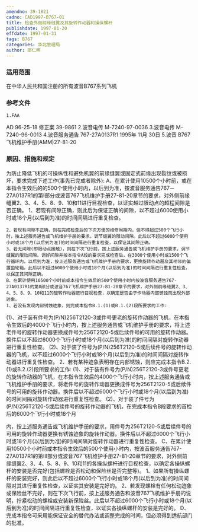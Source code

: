 ```yaml
---
amendno: 39-1821
cadno: CAD1997-B767-01
title: 检查外侧前缘缝翼及其旋转作动器和操纵螺杆
publishdate: 1997-01-20
effdate: 1997-01-31
tags: B767
categories: 华北管理局
author: 邵仁明
---
```


### 适用范围 
在中华人民共和国注册的所有波音B767系列飞机

<!--more-->
### 参考文件
    1.FAA 
AD 96-25-18  修正案 39-9861 
    2.波音电传 M-7240-97-0036 
    3.波音电传 M-7240-96-0013 
    4.波音服务通告 767-27A0137R1 1995年 11月 30日
    5.波音 
B767飞机维护手册(AMM)27-81-20 

### 原因、措施和规定 
为防止降低飞机的可操纵性和避免机翼的前缘缝翼或固定式前缘出现裂纹或被损坏，要求完成下述工作(事先已完成者除外): 
    A、在累计使用10500个小时前，或在本指令生效后的的500个使用小时内，以后到为准，按波音服务通告767－27A0137R1的第Ⅰ部分或波音767飞机维护手册27-81-20章节的要求，对外侧前缘缝翼2、3、4、5、8、9、10和11进行目视检查，以证实越过限动点的超程间隙是否正确。 
    1、若现有间隙正确，则此后为保证正确的间隙，以不超过6000使用小时或18个月(以后到为准)的时间间隔进行重复检查。 
  
    2、若现有间隙不正确，则在完成检查后的下次方便的维修周期内，但不得超过500个飞行小时，按上述服务通告或飞机维护手册的要求，调节缝翼的限动间隙。此后以不超过6000个使用小时或18个月(以后到为准)的时间间隔进行重复检查，以保证其间隙正确。 
    3、若无间隙(即限动点接触)，则在下次飞行前，按上述服务通告或飞机维护手册的要求，调节缝翼的限动间隙。调好间隙并按本指令A段的要求完成检查后，在3000个使用小时或1500个飞行循环内，以后到为准，按上述服务通告或飞机维护手册的要求，更换旋转作动器及其相邻的偏置齿轮箱。此后以不超过6000个使用小时或18个月(以后到为准)的时间间隔进行重复性检查，以保正其间隙正确。 
    B、在累计使用10500个小时前或本指令生效后的500个使用小时内按波音服务通告767-27A0137R1的第Ⅱ部分或波音767飞机维护手册27-81-20章节的要求，对外侧前缘缝翼2、3、4、5、8、9、10和11的旋转作动器进行目视检查，以确定是否由于作动器内部锈蚀而出现外部迹象。 
    1、若没有发现内部锈蚀迹象，则完成本指令B.1.(1)或B.1.(2)段所要求的工作: 
(1)、对于装有件号为(P/N)256T2120-3或件号更老的旋转作动器的飞机，在本指令生效后的4000个飞行小时内，按上述服务通告或飞机维护手册的要求，将上述老件号的旋转作动器更换成件号为256T2120-5或后续件号的可用的旋转作动器。换件后以不超过6000个飞行小时或18个月(以后到为准)的时间间隔对旋转作动器进行重复性检查。 
(2)、对于装了件号为(P/N)256T2120-5或后续件号的旋转作动器的飞机，以不超过6000个飞行小时或18个月(以后到为准)的时间间隔对旋转作动器进行重复性检查。 
2、若有某种迹象表明存在内部锈蚀，则应完成本指令B.2.(1)或B.2.(2)段所要求的工作: 
(1)、对于装有件号为(P/N)256T2120-3或件号更老的旋转作动器的飞机，在本指令生效后的4000个飞行小时内，按上述服务通告或飞机维护手册的要求，将老件号的旋转作动器更换成件号为256T2120-5或后续件号的可用的旋转作动器。换件后以不超过6000个飞行小时或18个月(以后到为准)的时间间隔对旋转作动器进行重复性检查。 
(2)、对于装了件号为(P/N)256T2120-5或后续件号的旋转作动器的飞机，在完成本指令B段要求的首检后的6000个飞行小时或18个月

  
内，按上述服务通告或飞机维护手册的要求，用件号为256T2120-5或后续件号的可用的旋转作动器更换有锈蚀迹象的旋转作动器。换件后以不超过6000个飞行小时或18个月(以后到为准)的时间间隔对旋转作动器进行重复性检查。 
C、在累计使用10500个小时前或本指令生效后的500个使用小时内，按波音服务通告767-27A0137R1的第Ⅲ部分或波音767飞机维护手册27-81-20章节的要求，对外侧前缘缝翼2、3、4、5、8、9、10和11的各操纵螺杆进行目视检查，以确定各操纵螺杆的安装是否完好(包括螺栓是否松动和保险丝是否完整等)。 
    1、如果所有操纵螺杆的安装完好，则此后以不超过6000个飞行小时或18个月(以后到为准)的时间间隔对其进行重复性检查，以证实其安装是完好的。 
    2、若发现螺栓有任何松动迹象或保险丝不完好，则在下次飞行前，按上述服务通告和波音767飞机维护手册的说明，拧紧松动的螺栓或安装新保险丝。此后以不超过6000个飞行小时或18个月(以后到为准)的时间间隔进行重复性检查，以证实各操纵螺杆的安装是完好的。 
    D、完成本指令可采用能保证安全的替代办法或调整完成的时间，但必须得到适航部门的批准。
